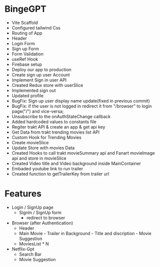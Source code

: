 # BingeGPT

- Vite Scaffold
- Configured tailwind Css
- Routing of App
- Header
- Login Form
- Sign up Form
- Form Validation
- useRef Hook
- Firebase setup
- Deploy our app to production
- Create sign up user Account
- Implement Sign in user API
- Created Redux store with userSlice
- Implemented sign out
- Updated profile
- BugFix: Sign up user display name update(fixed in previous commit)
- BugFix: if the user is not logged in redirect it from "/browser" to login page("/") and vice-versa;
- Unsubscribe to the onAuthStateChange callback
- Added hardcoded values to constants file
- Regiter trakt API & create an app & get api key
- Get Data from trakt trending movies list API
- Custom Hook for Trending Movies
- Create movieSlice
- Update Store with movies Data
- Created Hooks to call trakt movieSummary api and Fanart movieImage api and store in movieSlice
- Created Video title and Video background inside MainContainer
- Embaded youtube link to run trailer
- Created function to getTrailerKey from trailer url

# Features

- Login / SignUp page
  - SignIn / SignUp form
    - redirect to browser
- Browser (after Authentication)
  - Header
  - Main Movie - Trailer in Background - Title and discription - Movie Suggestion
  - MoviesList \* N
- Netflix-Gpt
  - Search Bar
  - Movie Suggestion
